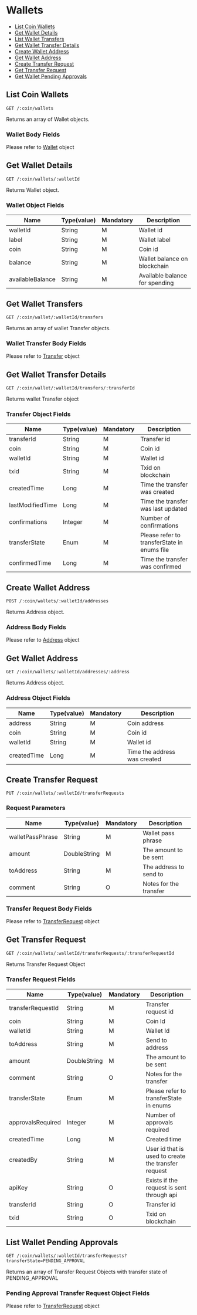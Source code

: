# Wallets

* [List Coin Wallets](#wallets)
* [Get Wallet Details](#walletDetails)
* [List Wallet Transfers](#walletTansfers)
* [Get Wallet Transfer Details](#walletTransferDetails)
* [Create Wallet Address](#createAddress)
* [Get Wallet Address](#getAddress)
* [Create Transfer Request](#createTransferRequest)
* [Get Transfer Request](#transferRequest)
* [Get Wallet Pending Approvals](#walletPendingApprovals)


<a name="wallets" id="wallets"> </a>
---
## List Coin Wallets

    GET /:coin/wallets
    
Returns an array of Wallet objects.

### Wallet Body Fields

Please refer to [Wallet](#wallet) object


<a name="walletDetails" id="walletDetails"> </a>
---
## Get Wallet Details

    GET /:coin/wallets/:walletId
    
Returns Wallet object.

### Wallet Object Fields

<a name="wallet" id="wallet"> </a>

Name             | Type(value)                     | Mandatory   | Description
-----------------| --------------------------------|-------------|-----------------------
walletId         | String                          | M           | Wallet id
label            | String                          | M           | Wallet label
coin             | String                          | M           | Coin id
balance          | String                          | M           | Wallet balance on blockchain
availableBalance | String                          | M           | Available balance for spending

<a name="walletTransfers" id="walletTransfers"> </a>
---
## Get Wallet Transfers

    GET /:coin/wallet/:walletId/transfers
    
Returns an array of wallet Transfer objects.

### Wallet Transfer Body Fields

Please refer to [Transfer](#transfer) object

<a name="walletTransferDetails" id="walletTransferDetails"> </a>
---
## Get Wallet Transfer Details

    GET /:coin/wallet/:walletId/transfers/:transferId

Returns wallet Transfer object

<a name="transfer" id="transfer"> </a>
### Transfer Object Fields

Name             | Type(value)                     | Mandatory   | Description
-----------------| --------------------------------|-------------|-----------------------
transferId       | String                          | M           | Transfer id
coin             | String                          | M           | Coin id
walletId         | String                          | M           | Wallet id
txid             | String                          | M           | Txid on blockchain
createdTime      | Long                            | M           | Time the transfer was created
lastModifiedTime | Long                            | M           | Time the transfer was last updated
confirmations    | Integer                         | M           | Number of confirmations
transferState    | Enum                            | M           | Please refer to transferState in enums file
confirmedTime    | Long                            | M           | Time the transfer was confirmed

<a name="createAddress" id="createAddress"> </a>
---
## Create Wallet Address

    POST /:coin/wallets/:walletId/addresses
    
Returns Address object.

### Address Body Fields

Please refer to [Address](#address) object
    
<a name="getAddress" id="getAddress"> </a>
---
## Get Wallet Address

    GET /:coin/wallets/:walletId/addresses/:address

Returns Address object.
<a name="getAddress" id="getAddress"> </a>

### Address Object Fields

Name             | Type(value)                     | Mandatory   | Description
-----------------| --------------------------------|-------------|-----------------------
address          | String                          | M           | Coin address
coin             | String                          | M           | Coin id
walletId         | String                          | M           | Wallet id
createdTime      | Long                            | M           | Time the address was created

<a name="createCoinTransferRequest" id="createCoinTransferRequest"> </a>
---
## Create Transfer Request

    PUT /:coin/wallets/:walletId/transferRequests
    
### Request Parameters

Name             | Type(value)                     | Mandatory   | Description
-----------------| --------------------------------|-------------|-----------------------
walletPassPhrase | String                          | M           | Wallet pass phrase
amount           | DoubleString                    | M           | The amount to be sent
toAddress        | String                          | M           | The address to send to
comment          | String                          | O           | Notes for the transfer

### Transfer Request Body Fields

Please refer to [TransferRequest](#transferRequest) object

<a name="transferRequest" id="transferRequest"> </a>
---
## Get Transfer Request

    GET /:coin/wallets/:walletId/transferRequests/:transferRequestId

Returns Transfer Request Object

<a name="transferRequest" id="transferRequest"> </a>

### Transfer Request Fields
 
Name               | Type(value)                     | Mandatory   | Description
-------------------| --------------------------------|-------------|-----------------------
transferRequestId  | String                          | M           | Transfer request id
coin               | String                          | M           | Coin Id
walletId           | String                          | M           | Wallet Id
toAddress          | String                          | M           | Send to address
amount             | DoubleString                    | M           | The amount to be sent
comment            | String                          | O           | Notes for the transfer
transferState      | Enum                            | M           | Please refer to transferState in enums
approvalsRequired  | Integer                         | M           | Number of approvals required
createdTime        | Long                            | M           | Created time
createdBy          | String                          | M           | User id that is used to create the transfer request
apiKey             | String                          | O           | Exists if the request is sent through api
transferId         | String                          | O           | Transfer id
txid               | String                          | O           | Txid on blockchain

<a name="walletPendingApprovals" id="walletPendingApprovals"> </a>
---
## List Wallet Pending Approvals

    GET /:coin/wallets/:walletId/transferRequests?transferState=PENDING_APPROVAL
    
Returns an array of Transfer Request Objects with transfer state of PENDING_APPROVAL

### Pending Approval Transfer Request Object Fields

Please refer to [TransferRequest](#transferRequest) object




    








